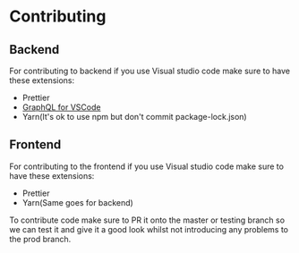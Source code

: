 # Contributing

## Backend

For contributing to backend if you use Visual studio code make sure to have these extensions:

- Prettier
- [GraphQL for VSCode](https://marketplace.visualstudio.com/items?itemName=kumar-harsh.graphql-for-vscode)
- Yarn(It's ok to use npm but don't commit package-lock.json)

## Frontend

For contributing to the frontend if you use Visual studio code make sure to have these extensions:

- Prettier
- Yarn(Same goes for backend)

To contribute code make sure to PR it onto the master or testing branch so we can test it and give it a good look whilst not introducing any problems to the prod branch.
